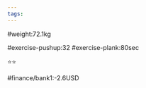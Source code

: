 ```yaml
---
tags: 
---
```


#weight:72.1kg

#exercise-pushup:32
#exercise-plank:80sec


⭐⭐

#finance/bank1:-2.6USD


